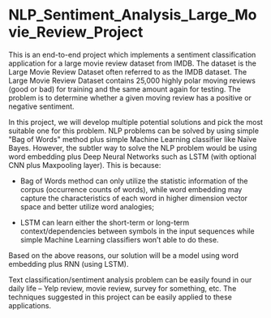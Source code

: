 # NLP_Sentiment_Analysis_Large_Movie_Review_Project
This is an end-to-end project which implements a sentiment classification application for a large movie review dataset from IMDB. The dataset is the Large Movie Review Dataset often referred to as the IMDB dataset. The Large Movie Review Dataset contains 25,000 highly polar moving reviews (good or bad) for training and the same amount again for testing. The problem is to determine whether a given moving review has a positive or negative sentiment.

In this project, we will develop multiple potential solutions and pick the most suitable one for this problem. NLP problems can be solved by using simple "Bag of Words" method plus simple Machine Learning classifier like Naïve Bayes. However, the subtler way to solve the NLP problem would be using word embedding plus Deep Neural Networks such as LSTM (with optional CNN plus Maxpooling layer). This is because:

- Bag of Words method can only utilize the statistic information of the corpus (occurrence counts of words), while word embedding may capture the characteristics of each word in higher dimension vector space and better utilize word analogies;

- LSTM can learn either the short-term or long-term context/dependencies between symbols in the input sequences while simple Machine Learning classifiers won’t able to do these.

Based on the above reasons, our solution will be a model using word embedding plus RNN (using LSTM).

Text classification/sentiment analysis problem can be easily found in our daily life – Yelp review, movie review, survey for something, etc. The techniques suggested in this project can be easily applied to these applications.
